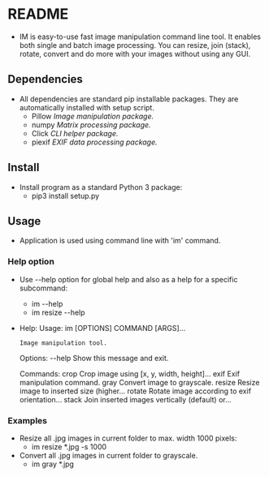# README
* IM is easy-to-use fast image manipulation command line tool. It enables both single and batch image processing.
You can resize, join (stack), rotate, convert and do more with your images without using any GUI.

## Dependencies
* All dependencies are standard pip installable packages. They are automatically installed with setup script.
    - Pillow    _Image manipulation package._
    - numpy     _Matrix processing package._
    - Click     _CLI helper package._
    - piexif    _EXIF data processing package._

## Install
* Install program as a standard Python 3 package:
    - pip3 install setup.py

## Usage
* Application is used using command line with 'im' command.

### Help option
* Use --help option for global help and also as a help for a specific subcommand:
    - im --help
    - im resize --help
* Help:
    Usage: im [OPTIONS] COMMAND [ARGS]...

      Image manipulation tool.

    Options:
      --help  Show this message and exit.

    Commands:
      crop    Crop image using [x, y, width, height]...
      exif    Exif manipulation command.
      gray    Convert image to grayscale.
      resize  Resize image to inserted size (higher...
      rotate  Rotate image according to exif orientation...
      stack   Join inserted images vertically (default) or...

### Examples
* Resize all .jpg images in current folder to max. width 1000 pixels:
    - im resize *.jpg -s 1000
* Convert all .jpg images in current folder to grayscale.
    - im gray *.jpg

